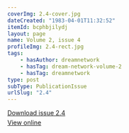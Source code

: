 ```yaml
---
coverImg: 2.4-cover.jpg
dateCreated: "1983-04-01T11:32:52"
itemId: bcphbjilydj
layout: page
name: Volume 2, issue 4
profileImg: 2.4-rect.jpg
tags:
    - hasAuthor: dreamnetwork
    - hasTag: dream-network-volume-2
    - hasTag: dreamnetwork
type: post
subType: PublicationIssue
urlSlug: "2.4"
---
```


<p style="margin-block-end: 5px; margin-block-start: 5px;"><a href="../files/pdfs/Volume_2/2.4-Dream-Network-Bulletin-Vol.2-No.4.pdf" download="">Download issue 2.4</a></p><p style="margin-block-end: 5px; margin-block-start: 5px;"><a href="../files/pdfs/Volume_2/2.4-Dream-Network-Bulletin-Vol.2-No.4.pdf">View online</a></p>
